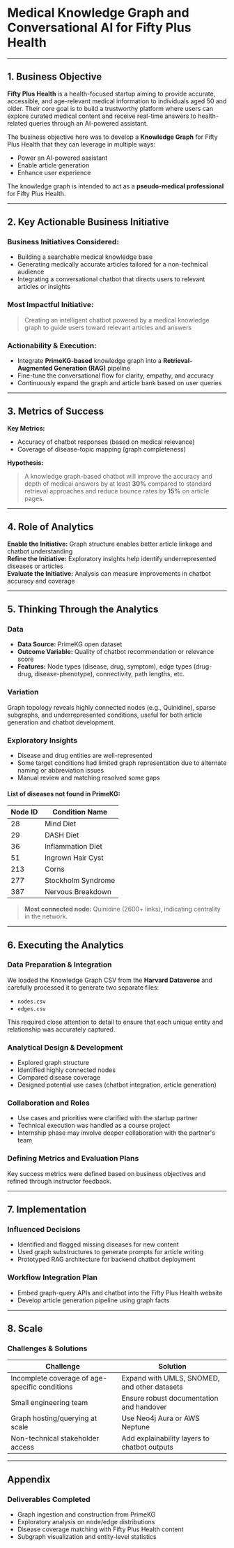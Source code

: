 # Medical Knowledge Graph and Conversational AI for Fifty Plus Health

---

##  1. Business Objective

**Fifty Plus Health** is a health-focused startup aiming to provide accurate, accessible, and age-relevant medical information to individuals aged 50 and older. Their core goal is to build a trustworthy platform where users can explore curated medical content and receive real-time answers to health-related queries through an AI-powered assistant.

The business objective here was to develop a **Knowledge Graph** for Fifty Plus Health that they can leverage in multiple ways:
- Power an AI-powered assistant
- Enable article generation
- Enhance user experience

The knowledge graph is intended to act as a **pseudo-medical professional** for Fifty Plus Health.

---

## 2. Key Actionable Business Initiative

### Business Initiatives Considered:
- Building a searchable medical knowledge base
- Generating medically accurate articles tailored for a non-technical audience
- Integrating a conversational chatbot that directs users to relevant articles or insights

### Most Impactful Initiative:
> Creating an intelligent chatbot powered by a medical knowledge graph to guide users toward relevant articles and answers

### Actionability & Execution:
- Integrate **PrimeKG-based** knowledge graph into a **Retrieval-Augmented Generation (RAG)** pipeline
- Fine-tune the conversational flow for clarity, empathy, and accuracy
- Continuously expand the graph and article bank based on user queries

---

##  3. Metrics of Success

**Key Metrics:**
- Accuracy of chatbot responses (based on medical relevance)
- Coverage of disease-topic mapping (graph completeness)

**Hypothesis:**
> A knowledge graph-based chatbot will improve the accuracy and depth of medical answers by at least **30%** compared to standard retrieval approaches and reduce bounce rates by **15%** on article pages.

---

##  4. Role of Analytics

**Enable the Initiative:** Graph structure enables better article linkage and chatbot understanding  
**Refine the Initiative:** Exploratory insights help identify underrepresented diseases or articles  
**Evaluate the Initiative:** Analysis can measure improvements in chatbot accuracy and coverage

---

## 5. Thinking Through the Analytics

### **Data**
- **Data Source:** PrimeKG open dataset
- **Outcome Variable:** Quality of chatbot recommendation or relevance score
- **Features:** Node types (disease, drug, symptom), edge types (drug-drug, disease-phenotype), connectivity, path lengths, etc.

### **Variation**
Graph topology reveals highly connected nodes (e.g., Quinidine), sparse subgraphs, and underrepresented conditions, useful for both article generation and chatbot development.

### **Exploratory Insights**
- Disease and drug entities are well-represented
- Some target conditions had limited graph representation due to alternate naming or abbreviation issues
- Manual review and matching resolved some gaps

#### List of diseases not found in PrimeKG:

| Node ID | Condition Name       |
|---------|----------------------|
| 28      | Mind Diet            |
| 29      | DASH Diet            |
| 36      | Inflammation Diet    |
| 51      | Ingrown Hair Cyst    |
| 213     | Corns                |
| 277     | Stockholm Syndrome   |
| 387     | Nervous Breakdown    |

> **Most connected node:** Quinidine (2600+ links), indicating centrality in the network.

---

##  6. Executing the Analytics

### Data Preparation & Integration
We loaded the Knowledge Graph CSV from the **Harvard Dataverse** and carefully processed it to generate two separate files:
- `nodes.csv`
- `edges.csv`

This required close attention to detail to ensure that each unique entity and relationship was accurately captured.

### Analytical Design & Development
- Explored graph structure
- Identified highly connected nodes
- Compared disease coverage
- Designed potential use cases (chatbot integration, article generation)

### Collaboration and Roles
- Use cases and priorities were clarified with the startup partner
- Technical execution was handled as a course project
- Internship phase may involve deeper collaboration with the partner's team

### Defining Metrics and Evaluation Plans
Key success metrics were defined based on business objectives and refined through instructor feedback.

---

##  7. Implementation

### Influenced Decisions
- Identified and flagged missing diseases for new content
- Used graph substructures to generate prompts for article writing
- Prototyped RAG architecture for backend chatbot deployment

### Workflow Integration Plan
- Embed graph-query APIs and chatbot into the Fifty Plus Health website
- Develop article generation pipeline using graph facts

---

##  8. Scale

### Challenges & Solutions

| Challenge                              | Solution                                                  |
|----------------------------------------|-----------------------------------------------------------|
| Incomplete coverage of age-specific conditions | Expand with UMLS, SNOMED, and other datasets             |
| Small engineering team                 | Ensure robust documentation and handover                 |
| Graph hosting/querying at scale        | Use Neo4j Aura or AWS Neptune                            |
| Non-technical stakeholder access       | Add explainability layers to chatbot outputs             |



---

##  Appendix

### Deliverables Completed
- Graph ingestion and construction from PrimeKG
- Exploratory analysis on node/edge distributions
- Disease coverage matching with Fifty Plus Health content
- Subgraph visualization and entity-level statistics


